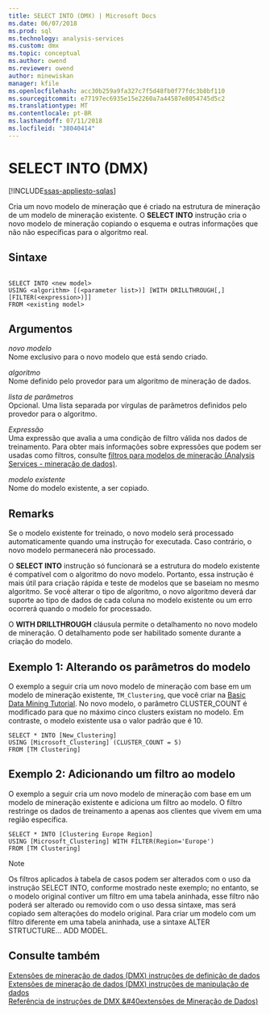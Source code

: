 ```yaml
---
title: SELECT INTO (DMX) | Microsoft Docs
ms.date: 06/07/2018
ms.prod: sql
ms.technology: analysis-services
ms.custom: dmx
ms.topic: conceptual
ms.author: owend
ms.reviewer: owend
author: minewiskan
manager: kfile
ms.openlocfilehash: acc30b259a9fa327c7f5d48fb0f77fdc3b8bf110
ms.sourcegitcommit: e77197ec6935e15e2260a7a44587e8054745d5c2
ms.translationtype: MT
ms.contentlocale: pt-BR
ms.lasthandoff: 07/11/2018
ms.locfileid: "38040414"
---
```

# <a name="select-into-dmx"></a>SELECT INTO (DMX)
[!INCLUDE[ssas-appliesto-sqlas](../includes/ssas-appliesto-sqlas.md)]

  Cria um novo modelo de mineração que é criado na estrutura de mineração de um modelo de mineração existente. O **SELECT INTO** instrução cria o novo modelo de mineração copiando o esquema e outras informações que não não específicas para o algoritmo real.  
  
## <a name="syntax"></a>Sintaxe  
  
```  
  
SELECT INTO <new model>   
USING <algorithm> [(<parameter list>)] [WITH DRILLTHROUGH[,] [FILTER(<expression>)]]  
FROM <existing model>  
```  
  
## <a name="arguments"></a>Argumentos  
 *novo modelo*  
 Nome exclusivo para o novo modelo que está sendo criado.  
  
 *algoritmo*  
 Nome definido pelo provedor para um algoritmo de mineração de dados.  
  
 *lista de parâmetros*  
 Opcional. Uma lista separada por vírgulas de parâmetros definidos pelo provedor para o algoritmo.  
  
 *Expressão*  
 Uma expressão que avalia a uma condição de filtro válida nos dados de treinamento. Para obter mais informações sobre expressões que podem ser usadas como filtros, consulte [filtros para modelos de mineração &#40;Analysis Services - mineração de dados&#41;](../analysis-services/data-mining/filters-for-mining-models-analysis-services-data-mining.md).  
  
 *modelo existente*  
 Nome do modelo existente, a ser copiado.  
  
## <a name="remarks"></a>Remarks  
 Se o modelo existente for treinado, o novo modelo será processado automaticamente quando uma instrução for executada. Caso contrário, o novo modelo permanecerá não processado.  
  
 O **SELECT INTO** instrução só funcionará se a estrutura do modelo existente é compatível com o algoritmo do novo modelo. Portanto, essa instrução é mais útil para criação rápida e teste de modelos que se baseiam no mesmo algoritmo. Se você alterar o tipo de algoritmo, o novo algoritmo deverá dar suporte ao tipo de dados de cada coluna no modelo existente ou um erro ocorrerá quando o modelo for processado.  
  
 O **WITH DRILLTHROUGH** cláusula permite o detalhamento no novo modelo de mineração. O detalhamento pode ser habilitado somente durante a criação do modelo.  
  
## <a name="example-1-altering-the-parameters-of-the-model"></a>Exemplo 1: Alterando os parâmetros do modelo  
 O exemplo a seguir cria um novo modelo de mineração com base em um modelo de mineração existente, `TM_Clustering`, que você criar na [Basic Data Mining Tutorial](http://msdn.microsoft.com/library/6602edb6-d160-43fb-83c8-9df5dddfeb9c). No novo modelo, o parâmetro CLUSTER_COUNT é modificado para que no máximo cinco clusters existam no modelo. Em contraste, o modelo existente usa o valor padrão que é 10.  
  
```  
SELECT * INTO [New_Clustering]  
USING [Microsoft_Clustering] (CLUSTER_COUNT = 5)   
FROM [TM Clustering]  
```  
  
## <a name="example-2-adding-a-filter-to-the-model"></a>Exemplo 2: Adicionando um filtro ao modelo  
 O exemplo a seguir cria um novo modelo de mineração com base em um modelo de mineração existente e adiciona um filtro ao modelo. O filtro restringe os dados de treinamento a apenas aos clientes que vivem em uma região específica.  
  
```  
SELECT * INTO [Clustering Europe Region]  
USING [Microsoft_Clustering] WITH FILTER(Region='Europe')  
FROM [TM Clustering]  
```  
  
> [!NOTE]  
>  Os filtros aplicados à tabela de casos podem ser alterados com o uso da instrução SELECT INTO, conforme mostrado neste exemplo; no entanto, se o modelo original contiver um filtro em uma tabela aninhada, esse filtro não poderá ser alterado ou removido com o uso dessa sintaxe, mas será copiado sem alterações do modelo original. Para criar um modelo com um filtro diferente em uma tabela aninhada, use a sintaxe ALTER STRTUCTURE... ADD MODEL.  
  
## <a name="see-also"></a>Consulte também  
 [Extensões de mineração de dados &#40;DMX&#41; instruções de definição de dados](../dmx/dmx-statements-data-definition.md)   
 [Extensões de mineração de dados &#40;DMX&#41; instruções de manipulação de dados](../dmx/dmx-statements-data-manipulation.md)   
 [Referência de instruções de DMX &#40extensões de Mineração de Dados&#41;](../dmx/data-mining-extensions-dmx-statements.md)  
  
  
